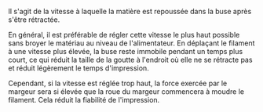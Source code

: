 Il s'agit de la vitesse à laquelle la matière est repoussée dans la buse après s'être rétractée.

En général, il est préférable de régler cette vitesse le plus haut possible sans broyer le matériau au niveau de l'alimentateur. En déplaçant le filament à une vitesse plus élevée, la buse reste immobile pendant un temps plus court, ce qui réduit la taille de la goutte à l'endroit où elle ne se rétracte pas et réduit légèrement le temps d'impression.

Cependant, si la vitesse est réglée trop haut, la force exercée par le margeur sera si élevée que la roue du margeur commencera à moudre le filament. Cela réduit la fiabilité de l'impression.
